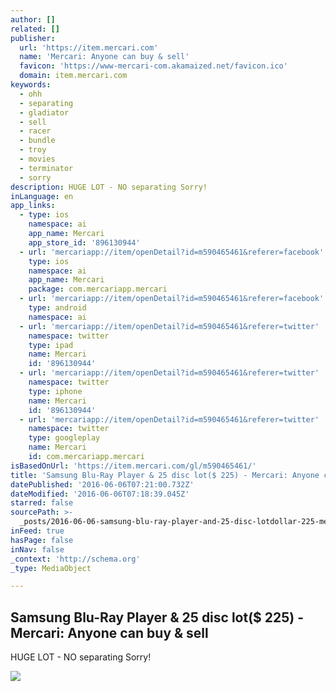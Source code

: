 ```yaml
---
author: []
related: []
publisher:
  url: 'https://item.mercari.com'
  name: 'Mercari: Anyone can buy & sell'
  favicon: 'https://www-mercari-com.akamaized.net/favicon.ico'
  domain: item.mercari.com
keywords:
  - ohh
  - separating
  - gladiator
  - sell
  - racer
  - bundle
  - troy
  - movies
  - terminator
  - sorry
description: HUGE LOT - NO separating Sorry!
inLanguage: en
app_links:
  - type: ios
    namespace: ai
    app_name: Mercari
    app_store_id: '896130944'
  - url: 'mercariapp://item/openDetail?id=m590465461&referer=facebook'
    type: ios
    namespace: ai
    app_name: Mercari
    package: com.mercariapp.mercari
  - url: 'mercariapp://item/openDetail?id=m590465461&referer=facebook'
    type: android
    namespace: ai
  - url: 'mercariapp://item/openDetail?id=m590465461&referer=twitter'
    namespace: twitter
    type: ipad
    name: Mercari
    id: '896130944'
  - url: 'mercariapp://item/openDetail?id=m590465461&referer=twitter'
    namespace: twitter
    type: iphone
    name: Mercari
    id: '896130944'
  - url: 'mercariapp://item/openDetail?id=m590465461&referer=twitter'
    namespace: twitter
    type: googleplay
    name: Mercari
    id: com.mercariapp.mercari
isBasedOnUrl: 'https://item.mercari.com/gl/m590465461/'
title: 'Samsung Blu-Ray Player & 25 disc lot($ 225) - Mercari: Anyone can buy & sell'
datePublished: '2016-06-06T07:21:00.732Z'
dateModified: '2016-06-06T07:18:39.045Z'
starred: false
sourcePath: >-
  _posts/2016-06-06-samsung-blu-ray-player-and-25-disc-lotdollar-225-mercari-anyon.md
inFeed: true
hasPage: false
inNav: false
_context: 'http://schema.org'
_type: MediaObject

---
```

<article style=""><h1>Samsung Blu-Ray Player &amp; 25 disc lot($ 225) - Mercari: Anyone can buy &amp; sell</h1><p>HUGE LOT - NO separating Sorry!</p><img src="https://s3-us-west-2.amazonaws.com/static.mercariapp.com/photos/m590465461_1.jpg?1464459709" /></article>